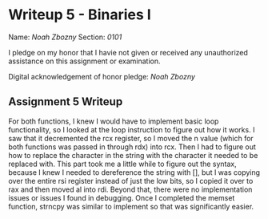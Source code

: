 Writeup 5 - Binaries I
======

Name: *Noah Zbozny*
Section: *0101*

I pledge on my honor that I havie not given or received any unauthorized assistance on this assignment or examination.

Digital acknowledgement of honor pledge: *Noah Zbozny*

## Assignment 5 Writeup

For both functions, I knew I would have to implement basic loop functionality, so I looked at the loop instruction to figure out how it works. I saw that it decremented the rcx register, so I moved the n value (which for both functions was passed in through rdx) into rcx. Then I had to figure out how to replace the character in the string with the character it needed to be replaced with. This part took me a little while to figure out the syntax, because I knew I needed to dereference the string with \[\], but I was copying over the entire rsi register instead of just the low bits, so I copied it over to rax and then moved al into rdi. Beyond that, there were no implementation issues or issues I found in debugging. Once I completed the memset function, strncpy was similar to implement so that was significantly easier.
